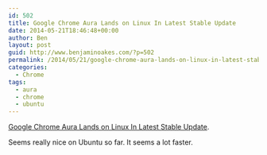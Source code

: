 ```yaml
---
id: 502
title: Google Chrome Aura Lands on Linux In Latest Stable Update
date: 2014-05-21T18:46:48+00:00
author: Ben
layout: post
guid: http://www.benjaminoakes.com/?p=502
permalink: /2014/05/21/google-chrome-aura-lands-on-linux-in-latest-stable-update/
categories:
  - Chrome
tags:
  - aura
  - chrome
  - ubuntu
---
```

[Google Chrome Aura Lands on Linux In Latest Stable Update](http://www.omgubuntu.co.uk/2014/05/google-chrome-35-linux-arrives-aura).

Seems really nice on Ubuntu so far. It seems a lot faster.